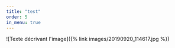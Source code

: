 ```yaml
---
title: "test"
order: 5
in_menu: true
---
```

![Texte décrivant l'image]({% link images/20190920_114617.jpg %}) 